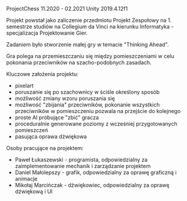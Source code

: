 ProjectChess
11.2020 - 02.2021
Unity 2019.4.12f1

Projekt powstał jako zaliczenie przedmiotu Projekt Zespołowy na 1. semestrze studiów na Collegium da Vinci na kierunku Informatyka - specjalizacja Projektowanie Gier.

Zadaniem było stworzenie małej gry w temacie "Thinking Ahead".

Gra polega na przemieszczaniu się między pomieszczeniami w celu pokonania przeciwników na szacho-podobnych zasadach.

Kluczowe założenia projektu:
* pixelart
* poruszanie się po szachownicy w ściśle określony sposób
* możliwość zmiany wzoru poruszania się
* możliwość "zbijania" przeciwników, pokonanie wszystkich przeciwników w pomieszczeniu pozwala na przejście do kolejnego
* proste AI próbujące "zbić" gracza
* proceduralnie generowane poziomy z wcześniej przygotowanych pomieszczeń
* pasująca oprawa dźwiękowa

Osoby pracujące na projektem:
* Paweł Łukaszewski - programista, odpowiedzialny za zaimplementowanie mechanik i zarządzanie projektem
* Daniel Małolepszy - grafik, odpowiedzialny za oprawę graficzną i animacje
* Mikołaj Marcińczak - dźwiękowiec, odpowiedzialny za oprawę dźwiękową i UI
